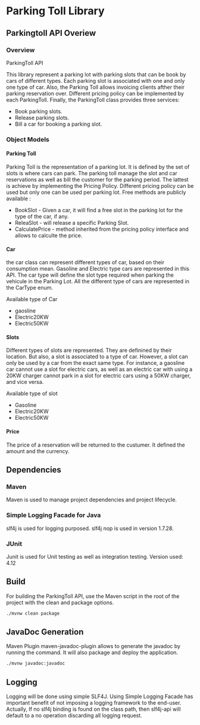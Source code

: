 # Parking Toll Library


## Parkingtoll API Overiew

### Overview

ParkingToll API 

This library represent a parking lot with parking slots that can be book by cars of different types. Each parking slot is associated with one and only one type of car. Also, the Parking Toll allows invoicing clients afther their parking reservation over. Different  pricing policy can be implemented by each ParkingToll. Finally, the ParkingToll class provides three services:
* Book parking slots.
* Release parking slots.
* Bill a car for booking a parking slot.

### Object Models

#### Parking Toll
Parking Toll is the representation of a parking lot. It is defined by the set of slots is where cars can park. The parking toll manage the slot and car reservations as well as bill the customer for the parking period. The lattest is achieve by implementing the Pricing Policy. Different pricing policy can be used but only one can be used per parking lot. Free methods are publicly available :
* BookSlot - Given a car, it will find a free slot in the parking lot for the type of the car, if any.
* ReleaSlot - will release a specific Parking Slot. 
* CalculatePrice - method inherited from the pricing policy interface and allows to calculte the price. 

#### Car 
the car class can represent different types of car, based on their consumption mean. Gasoline and Electric type cars are represented in this API. The car type will define the slot type required when parking the vehicule in the Parking Lot.
All the different type of cars are represented in the CarType enum.

Available type of Car
* gaosline
* Electric20KW
* Electric50KW

#### Slots
Different types of slots are represented. They are definined by their location. But also, a slot is associated to a type of car. However, a slot can only be used by a car from the exact same type. For instance, a gaosline car cannot use a slot for electric cars, as well as an electric car with using a 20KW charger cannot park in a slot for electric cars using a 50KW charger, and vice versa.

Available type of slot
* Gasoline
* Electric20KW
* Electric50KW

#### Price
The price of a reservation will be returned to the custumer. It defined the amount and the currency.


## Dependencies

### Maven 

Maven is used to manage project dependencies and project lifecycle. 

### Simple Logging Facade for Java 

slf4j is used for logging purposed. slf4j nop is used in version 1.7.28. 

### JUnit

Junit is used for Unit testing as well as integration testing. Version used: 4.12


## Build

For building the ParkingToll API, use the Maven script in the root of the project with the clean and package options.

```bash
./mvnw clean package
```

## JavaDoc Generation

Maven Plugin maven-javadoc-plugin allows to generate the javadoc by running the command. It will also package and deploy the application. 

```bash
./mvnw javadoc:javadoc
```


## Logging

Logging will be done using simple SLF4J. Using Simple Logging Facade has important benefit of not imposing a logging framework to the end-user. Actually, If no slf4j binding is found on the class path, then slf4j-api will default to a no operation discarding all logging request.